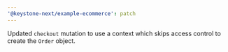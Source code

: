 ```yaml
---
'@keystone-next/example-ecommerce': patch
---
```


Updated `checkout` mutation to use a context which skips access control to create the `Order` object.
